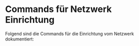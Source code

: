 # Commands für Netzwerk Einrichtung
Folgend sind die Commands für die Einrichtung vom Netzwerk dokumentiert: